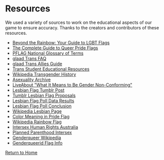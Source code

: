 # Resources
We used a variety of sources to work on the educational aspects of our game to ensure accuracy.
Thanks to the creators and contributors of these resources.
* [Beyond the Rainbow: Your Guide to LGBT Flags](http://www.newnownext.com/guide-lgbt-flags/07/2017/)
* [The Complete Guide to Queer Pride Flags](https://www.pride.com/pride/2018/6/13/complete-guide-queer-pride-flags-0#media-gallery-media-11)
* [PFLAG National Glossary of Terms](https://pflag.org/glossary)
* [glaad Trans FAQ](glaad.org/transgender/transfaq)
* [glaad Trans Allies Guide](glaad.org/transgender/allies)
* [Trans Student Educational Resources](http://transstudent.org/)
* [Wikipedia Transgender History](https://en.wikipedia.org/wiki/Transgender_history)
* [Asexuality Archive](http://www.asexualityarchive.com/the-asexuality-flag/)
* [LiveAbout "What It Means to Be Gender Non-Conforming"](https://www.liveabout.com/what-does-it-mean-to-be-gender-non-conforming-1415327)
* [Lesbian Flag Tumblr Post](https://sadlesbeandisaster.tumblr.com/post/174589716001/sadlesbeandisaster-sadlesbeandisaster-meanings)
* [Tumblr Lesbian Flag Proposals](https://allukazaoldyeck.tumblr.com/post/174615049778/allukazaoldyeck-as-someone-who-made-one-of-the)
* [Lesbian Flag Poll Data Results](https://allukazaoldyeck.tumblr.com/post/174635579783/lesbian-flag-poll-data-results)
* [Lesbian Flag Poll Conclusion](https://allukazaoldyeck.tumblr.com/post/174619653418/i-realize-the-irony-in-making-another-lesbian-flag)
* [Wikipedia Lesbian Page](https://en.wikipedia.org/wiki/Lesbian)
* [Color Meaning in Pride Flag](https://www.bustle.com/articles/167177-what-do-the-colors-in-the-gay-pride-flag-stand-for-its-a-beautiful-and-inspiring)
* [Wikipedia Rainbow Flag](https://en.wikipedia.org/wiki/Rainbow_flag_(LGBT_movement))
* [Intersex Human Rights Australia](https://ihra.org.au/)
* [Planned Parenthood Intersex](https://www.plannedparenthood.org/learn/sexual-orientation-gender/gender-gender-identity/whats-intersex)
* [Genderqueer Wikipedia](https://en.wikipedia.org/wiki/Genderqueer)
* [Genderqueerid Flag Info](https://genderqueerid.com/about-flag)

[Return to Home](https://sd19spring.github.io/FlagQuest/)
